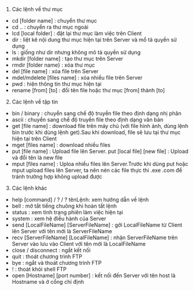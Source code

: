 1. Các lệnh về thư mục

- cd [folder name] : chuyển thư mục
- cd .. : chuyển ra thư mục ngoài
- lcd [local folder] : đặt lại thư mục làm việc trên Client
- dir : liệt kê nội dung thư mục hiện tại trên Server và mổ tả quyền sử dụng
- ls : giống như dir nhưng không mô tả quyền sử dụng
- mkdir [folder name] : tạo thư mục trên Server
- rmdir [folder name} : xóa thư mục
- del [file name] : xóa file trên Server
- mdel/mdelete [files name] : xóa nhiều file trên Server
- pwd : hiện thông tin thư mục hiện tại
- rename [from] [to] : đổi tên file hoặc thư mục [from] thành [to]
2.  Các lệnh về tập tin

- bin / binary : chuyển sang chế độ truyền file theo định dạng nhị phân
- ascii : chuyển sang chế độ truyền file theo định dạng văn bản
- get [file name] : download file trên máy chủ (với file hình ảnh, dùng lệnh bin trước khi dùng lệnh get).Sau khi download, file sẽ lưu tại thư mục hiện tại trên Client
- mget [files name] : download nhiều files
- put [file name] : Upload file lên Server. put [local file] [new file] : Upload và đổi tên là new file
- mput [files name] : Uploa nhiều files lên Server.Trước khi dùng put hoặc mput upload files lên Server, ta nên nén các file thực thi .exe .com để tránh trường hợp không upload được

3. Các lệnh khác

- help [command] / ? / ? tênLệnh: xem hướng dẫn về lệnh
- bell : mở tắt tiếng chuông khi hoàn tất lệnh
- status : xem tình trạng phiên làm việc hiện tại
- system : xem hệ điều hành của Server
- send [LocalFileName] [ServerFileName] : gởi LocalFileName từ Client lên Server với tên mới là ServerFileName
- recv [ServerFileName] [LocalFileName] : nhận ServerFileName trên Server vào lưu vào Client với tên mới là LocalFileName
- close / disconnect : ngắt kết nối
- quit : thoát chương trình FTP
- bye : ngắt và thoát chương trình FTP
- ! : thoát khỏi shell FTP
- open [Hostname] [port number] : kết nối đến Server với tên host là Hostname và ở cổng chỉ định